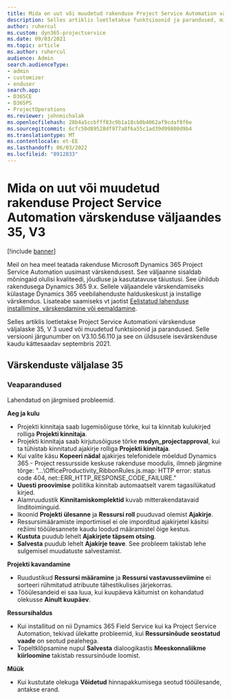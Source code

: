 ```yaml
---
title: Mida on uut või muudetud rakenduse Project Service Automation värskenduse väljaandes 35, V3
description: Selles artiklis loetletakse funktsioonid ja parandused, mis on saadaval rakenduse Microsoft Dynamics 365 Project Service Automation värskenduse väljaandes 35, V3.
author: ruhercul
ms.custom: dyn365-projectservice
ms.date: 09/03/2021
ms.topic: article
ms.author: ruhercul
audience: Admin
search.audienceType:
- admin
- customizer
- enduser
search.app:
- D365CE
- D365PS
- ProjectOperations
ms.reviewer: johnmichalak
ms.openlocfilehash: 28b4a5ccbfff83c9b1a18cb0b4062af9cdaf8f6e
ms.sourcegitcommit: 6cfc50d89528df977a8f6a55c1ad39d99800d9b4
ms.translationtype: MT
ms.contentlocale: et-EE
ms.lasthandoff: 06/03/2022
ms.locfileid: "8912833"
---
```

# <a name="whats-new-or-changed-in-project-service-automation-update-release-35-v3"></a>Mida on uut või muudetud rakenduse Project Service Automation värskenduse väljaandes 35, V3

[!include [banner](../includes/psa-now-project-operations.md)]

Meil on hea meel teatada rakenduse Microsoft Dynamics 365 Project Service Automation uusimast värskendusest. See väljaanne sisaldab mõningaid olulisi kvaliteedi, jõudluse ja kasutatavuse täiustusi. See ühildub rakendusega Dynamics 365 9.x. Sellele väljaandele värskendamiseks külastage Dynamics 365 veebilahenduste halduskeskust ja installige värskendus. Lisateabe saamiseks vt jaotist [Eelistatud lahenduse installimine, värskendamine või eemaldamine](/power-platform/admin/install-remove-preferred-solution).

Selles artiklis loetletakse Project Service Automationi värskenduse väljalaske 35, V 3 uued või muudetud funktsioonid ja parandused. Selle versiooni järgunumber on V3.10.56.110 ja see on üldsusele isevärskenduse kaudu kättesaadav septembris 2021.

## <a name="update-release-35"></a>Värskenduste väljalase 35

### <a name="bug-fixes"></a>Veaparandused

Lahendatud on järgmised probleemid.

**Aeg ja kulu**

- Projekti kinnitaja saab lugemisõiguse tõrke, kui ta kinnitab kulukirjed rolliga **Projekti kinnitaja**.
- Projekti kinnitaja saab kirjutusõiguse tõrke **msdyn_projectapproval**, kui ta tühistab kinnitatud ajakirje rolliga **Projekti kinnitaja**.
- Kui valite käsu **Kopeeri nädal** ajakirjes telefonidele mõeldud Dynamics 365 - Project ressursside keskuse rakenduse moodulis, ilmneb järgmine tõrge: "...\OfficeProductivity_RibbonRules.js.map: HTTP error: status code 404, net::ERR_HTTP_RESPONSE_CODE_FAILURE."
- **Uuesti proovimise** poliitika kinnitab automaatselt varem tagasilükatud kirjed.
- Alamruudustik **Kinnitamiskomplektid** kuvab mitterakendatavaid linditoiminguid.
- Ikoonid **Projekti ülesanne** ja **Ressursi roll** puuduvad olemist **Ajakirje**.
- Ressursimääramiste importimisel ei ole imporditud ajakirjetel käsitsi režiimi tööülesannete kaudu loodud määramistel õige kestus.
- **Kustuta** puudub lehelt **Ajakirjete täpsem otsing**.
- **Salvesta** puudub lehelt **Ajakirje teave**. See probleem takistab lehe sulgemisel muudatuste salvestamist.

**Projekti kavandamine**

- Ruudustikud **Ressursi määramine** ja **Ressursi vastavusseviimine** ei sorteeri rühmitatud atribuute tähestikulises järjekorras.
- Tööülesandeid ei saa luua, kui kuupäeva käitumist on kohandatud olekusse **Ainult kuupäev**.

**Ressursihaldus**

- Kui installitud on nii Dynamics 365 Field Service kui ka Project Service Automation, tekivad ülekatte probleemid, kui **Ressursinõude seostatud vaade** on seotud pealehega.
- Topeltklõpsamine nupul **Salvesta** dialoogikastis **Meeskonnaliikme kiirloomine** takistab ressursinõude loomist.

**Müük**

- Kui kustutate olekuga **Võidetud** hinnapakkumisega seotud tööülesande, antakse erand.

